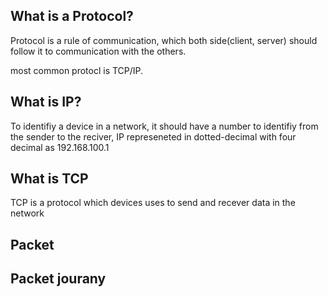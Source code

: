 
## What is a Protocol? 
Protocol is a rule of communication, which both side(client, server) should follow it to communication with the others.

most common protocl is TCP/IP. 

## What is IP? 
To identifiy a device in a network, it should have a number to identifiy from the sender to the reciver, IP represeneted in dotted-decimal with four decimal as 192.168.100.1  

## What is TCP
TCP is a protocol which devices uses to send and recever data in the network 

## Packet 

## Packet jourany 
